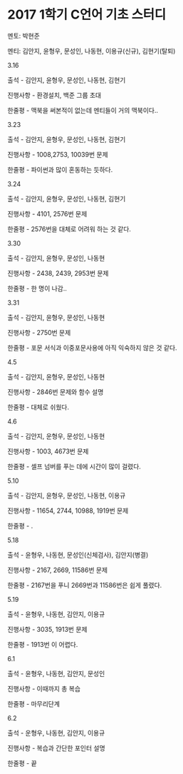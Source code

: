 # **2017 1학기 C언어 기초 스터디**

멘토: 박현준

멘티: 김안지, 윤형우, 문성인, 나동현, 이용규(신규), 김현기(탈퇴)

3.16

출석 - 김안지, 윤형우, 문성인, 나동현, 김현기

진행사항 - 환경설치, 백준 그룹 초대 

한줄평 - 맥북을 써본적이 없는데 멘티들이 거의 맥북이다..

3.23

출석 - 김안지, 윤형우, 문성인, 나동현, 김현기

진행사항 - 1008,2753, 10039번 문제

한줄평 - 파이썬과 많이 혼동하는 듯하다.

3.24

출석 - 김안지, 윤형우, 문성인, 나동현, 김현기 

진행사항 - 4101, 2576번 문제

한줄평 - 2576번을 대체로 어려워 하는 것 같다. 

3.30

출석 - 김안지, 윤형우, 문성인, 나동현

진행사항 - 2438, 2439, 2953번 문제

한줄평 - 한 명이 나감..

3.31

출석 - 김안지, 윤형우, 문성인, 나동현

진행사항 - 2750번 문제

한줄평 - 포문 서식과 이중포문사용에 아직 익숙하지 않은 것 같다.


4.5

출석 - 김안지, 윤형우, 문성인, 나동현

진행사항 - 2846번 문제와 함수 설명

한줄평 - 대체로 쉬웠다.

4.6

출석 - 김안지, 운형우, 문성인, 나동현

진행사항 - 1003, 4673번 문제

한줄평 - 셀프 넘버를 푸는 데에 시간이 많이 걸렸다.

5.10

출석 - 김안지, 윤형우, 문성인, 나동현, 이용규

진행사항 - 11654, 2744, 10988, 1919번 문제

한줄평 - .

5.18

출석 - 윤형우, 나동현, 문성인(신체검사), 김안지(병결)

진행사항 - 2167, 2669, 11586번 문제

한줄평 - 2167번을 푸니 2669번과 11586번은 쉽게 풀렸다.

5.19

출석 - 윤형우, 나동현, 김안지, 이용규

진행사항 - 3035, 1913번 문제 

한줄평 - 1913번 이 어렵다.

6.1

출석 - 윤형우, 나동현, 김안지, 문성인

진행사항 - 이때까지 총 복습

한줄평 - 마무리단계

6.2

출석 - 운형우, 나동현, 김안지, 이용규

진행사항 - 복습과 간단한 포인터 설명

한줄평 - 끝